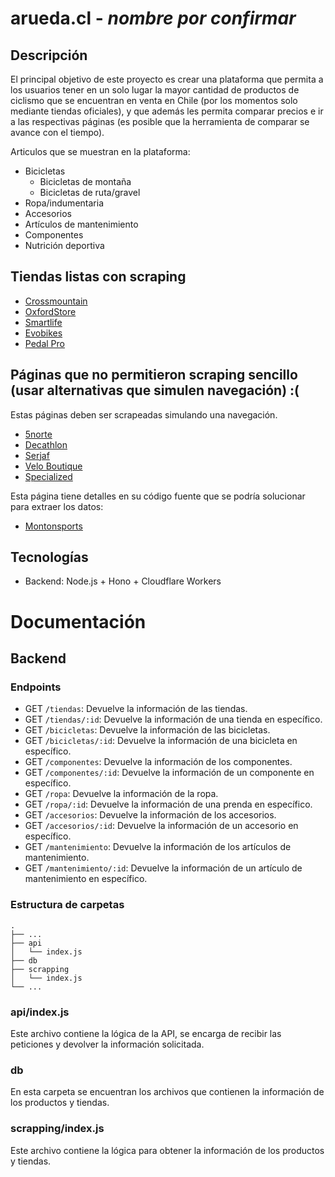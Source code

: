 # arueda.cl - *nombre por confirmar*

## Descripción

El principal objetivo de este proyecto es crear una plataforma que permita a los usuarios tener en un solo lugar la mayor cantidad de productos de ciclismo que se encuentran en venta en Chile (por los momentos solo mediante tiendas oficiales), y que además les permita comparar precios e ir a las respectivas páginas (es posible que la herramienta de comparar se avance con el tiempo).

Articulos que se muestran en la plataforma:

* Bicicletas
    * Bicicletas de montaña
    * Bicicletas de ruta/gravel
* Ropa/indumentaria
* Accesorios
* Artículos de mantenimiento
* Componentes
* Nutrición deportiva

## Tiendas listas con scraping

* [Crossmountain](https://www.crossmountain.cl/)
* [OxfordStore](https://www.oxfordstore.cl/)
* [Smartlife](https://smartlife-sports.cl/)
* [Evobikes](https://evobikes.cl/cl/)
* [Pedal Pro](https://pedalpro.cl/)

## Páginas que no permitieron scraping sencillo (usar alternativas que simulen navegación) :(

Estas páginas deben ser scrapeadas simulando una navegación.
* [5norte](https://www.5norte.cl/)
* [Decathlon](https://www.decathlon.cl/)
* [Serjaf](https://www.serjaf.cl/)
* [Velo Boutique](https://veloboutique.cl/)
* [Specialized](https://www.specialized.com/cl/es/shop/c/shop)

Esta página tiene detalles en su código fuente que se podría solucionar para extraer los datos:
* [Montonsports](https://www.montonsports.cl/)


## Tecnologías

* Backend: Node.js + Hono + Cloudflare Workers



# Documentación


## Backend

### Endpoints

- GET `/tiendas`: Devuelve la información de las tiendas.
- GET `/tiendas/:id`: Devuelve la información de una tienda en específico.
- GET `/bicicletas`: Devuelve la información de las bicicletas.
- GET `/bicicletas/:id`: Devuelve la información de una bicicleta en específico.
- GET `/componentes`: Devuelve la información de los componentes.
- GET `/componentes/:id`: Devuelve la información de un componente en específico.
- GET `/ropa`: Devuelve la información de la ropa.
- GET `/ropa/:id`: Devuelve la información de una prenda en específico.
- GET `/accesorios`: Devuelve la información de los accesorios.
- GET `/accesorios/:id`: Devuelve la información de un accesorio en específico.
- GET `/mantenimiento`: Devuelve la información de los artículos de mantenimiento.
- GET `/mantenimiento/:id`: Devuelve la información de un artículo de mantenimiento en específico.



### Estructura de carpetas

    .
    ├── ...
    ├── api
    │   └── index.js
    ├── db
    ├── scrapping
    │   └── index.js
    └── ...

### api/index.js

Este archivo contiene la lógica de la API, se encarga de recibir las peticiones y devolver la información solicitada.

### db

En esta carpeta se encuentran los archivos que contienen la información de los productos y tiendas.

### scrapping/index.js

Este archivo contiene la lógica para obtener la información de los productos y tiendas.
